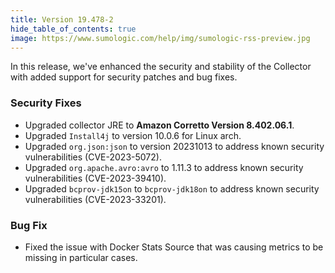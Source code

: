 ```yaml
---
title: Version 19.478-2
hide_table_of_contents: true
image: https://www.sumologic.com/help/img/sumologic-rss-preview.jpg
---
```


In this release, we've enhanced the security and stability of the Collector with added support for security patches and bug fixes.

### Security Fixes

- Upgraded collector JRE to **Amazon Corretto Version 8.402.06.1**.
- Upgraded `Install4j` to version 10.0.6 for Linux arch.
- Upgraded `org.json:json` to version 20231013 to address known security vulnerabilities (CVE-2023-5072).
- Upgraded `org.apache.avro:avro` to 1.11.3 to address known security vulnerabilities (CVE-2023-39410).
- Upgraded `bcprov-jdk15on` to `bcprov-jdk18on` to address known security vulnerabilities (CVE-2023-33201).

### Bug Fix

- Fixed the issue with Docker Stats Source that was causing metrics to be missing in particular cases.
